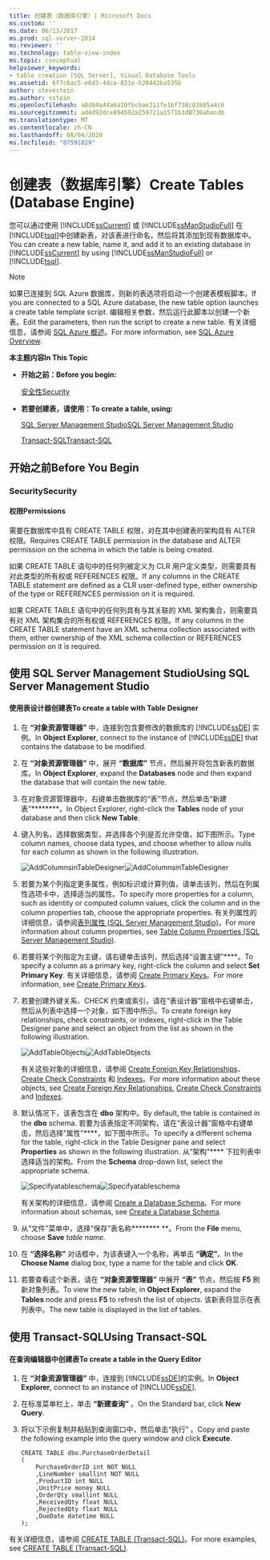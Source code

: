 ```yaml
---
title: 创建表（数据库引擎）| Microsoft Docs
ms.custom: ''
ms.date: 06/13/2017
ms.prod: sql-server-2014
ms.reviewer: ''
ms.technology: table-view-index
ms.topic: conceptual
helpviewer_keywords:
- table creation [SQL Server], Visual Database Tools
ms.assetid: 6f7c6ac5-e6d3-4dca-831e-b28442ba535b
author: stevestein
ms.author: sstein
ms.openlocfilehash: a8d84a4da6a10fbcbae311fe1bf738c03b85a4c6
ms.sourcegitcommit: ad4d92dce894592a259721a1571b1d8736abacdb
ms.translationtype: MT
ms.contentlocale: zh-CN
ms.lasthandoff: 08/04/2020
ms.locfileid: "87591829"
---
```

# <a name="create-tables-database-engine"></a><span data-ttu-id="b6529-102">创建表（数据库引擎）</span><span class="sxs-lookup"><span data-stu-id="b6529-102">Create Tables (Database Engine)</span></span>
  <span data-ttu-id="b6529-103">您可以通过使用 [!INCLUDE[ssCurrent](../../includes/sscurrent-md.md)] 或 [!INCLUDE[ssManStudioFull](../../includes/ssmanstudiofull-md.md)] 在 [!INCLUDE[tsql](../../includes/tsql-md.md)]中创建新表，对该表进行命名，然后将其添加到现有数据库中。</span><span class="sxs-lookup"><span data-stu-id="b6529-103">You can create a new table, name it, and add it to an existing database in [!INCLUDE[ssCurrent](../../includes/sscurrent-md.md)] by using [!INCLUDE[ssManStudioFull](../../includes/ssmanstudiofull-md.md)] or [!INCLUDE[tsql](../../includes/tsql-md.md)].</span></span>

> [!NOTE]
>  <span data-ttu-id="b6529-104">如果已连接到 SQL Azure 数据库，则新的表选项将启动一个创建表模板脚本。</span><span class="sxs-lookup"><span data-stu-id="b6529-104">If you are connected to a SQL Azure database, the new table option launches a create table template script.</span></span> <span data-ttu-id="b6529-105">编辑相关参数，然后运行此脚本以创建一个新表。</span><span class="sxs-lookup"><span data-stu-id="b6529-105">Edit the parameters, then run the script to create a new table.</span></span> <span data-ttu-id="b6529-106">有关详细信息，请参阅 [SQL Azure 概述](https://microsoft.sharepoint.com/sites/infopedia_g01/pages/cards/azure-sql-database.aspx)。</span><span class="sxs-lookup"><span data-stu-id="b6529-106">For more information, see [SQL Azure Overview](https://microsoft.sharepoint.com/sites/infopedia_g01/pages/cards/azure-sql-database.aspx).</span></span>

 <span data-ttu-id="b6529-107">**本主题内容**</span><span class="sxs-lookup"><span data-stu-id="b6529-107">**In This Topic**</span></span>

-   <span data-ttu-id="b6529-108">**开始之前：**</span><span class="sxs-lookup"><span data-stu-id="b6529-108">**Before you begin:**</span></span>

     [<span data-ttu-id="b6529-109">安全性</span><span class="sxs-lookup"><span data-stu-id="b6529-109">Security</span></span>](#Security)

-   <span data-ttu-id="b6529-110">**若要创建表，请使用：**</span><span class="sxs-lookup"><span data-stu-id="b6529-110">**To create a table, using:**</span></span>

     [<span data-ttu-id="b6529-111">SQL Server Management Studio</span><span class="sxs-lookup"><span data-stu-id="b6529-111">SQL Server Management Studio</span></span>](#SSMSProcedure)

     [<span data-ttu-id="b6529-112">Transact-SQL</span><span class="sxs-lookup"><span data-stu-id="b6529-112">Transact-SQL</span></span>](#TsqlProcedure)

##  <a name="before-you-begin"></a><a name="BeforeYouBegin"></a> <span data-ttu-id="b6529-113">开始之前</span><span class="sxs-lookup"><span data-stu-id="b6529-113">Before You Begin</span></span>

###  <a name="security"></a><a name="Security"></a> <span data-ttu-id="b6529-114">Security</span><span class="sxs-lookup"><span data-stu-id="b6529-114">Security</span></span>

####  <a name="permissions"></a><a name="Permissions"></a> <span data-ttu-id="b6529-115">权限</span><span class="sxs-lookup"><span data-stu-id="b6529-115">Permissions</span></span>
 <span data-ttu-id="b6529-116">需要在数据库中具有 CREATE TABLE 权限，对在其中创建表的架构具有 ALTER 权限。</span><span class="sxs-lookup"><span data-stu-id="b6529-116">Requires CREATE TABLE permission in the database and ALTER permission on the schema in which the table is being created.</span></span>

 <span data-ttu-id="b6529-117">如果 CREATE TABLE 语句中的任何列被定义为 CLR 用户定义类型，则需要具有对此类型的所有权或 REFERENCES 权限。</span><span class="sxs-lookup"><span data-stu-id="b6529-117">If any columns in the CREATE TABLE statement are defined as a CLR user-defined type, either ownership of the type or REFERENCES permission on it is required.</span></span>

 <span data-ttu-id="b6529-118">如果 CREATE TABLE 语句中的任何列具有与其关联的 XML 架构集合，则需要具有对 XML 架构集合的所有权或 REFERENCES 权限。</span><span class="sxs-lookup"><span data-stu-id="b6529-118">If any columns in the CREATE TABLE statement have an XML schema collection associated with them, either ownership of the XML schema collection or REFERENCES permission on it is required.</span></span>

##  <a name="using-sql-server-management-studio"></a><a name="SSMSProcedure"></a> <span data-ttu-id="b6529-119">使用 SQL Server Management Studio</span><span class="sxs-lookup"><span data-stu-id="b6529-119">Using SQL Server Management Studio</span></span>

#### <a name="to-create-a-table-with-table-designer"></a><span data-ttu-id="b6529-120">使用表设计器创建表</span><span class="sxs-lookup"><span data-stu-id="b6529-120">To create a table with Table Designer</span></span>

1.  <span data-ttu-id="b6529-121">在 **“对象资源管理器”** 中，连接到包含要修改的数据库的 [!INCLUDE[ssDE](../../includes/ssde-md.md)] 实例。</span><span class="sxs-lookup"><span data-stu-id="b6529-121">In **Object Explorer**, connect to the instance of [!INCLUDE[ssDE](../../includes/ssde-md.md)] that contains the database to be modified.</span></span>

2.  <span data-ttu-id="b6529-122">在 **“对象资源管理器”** 中，展开 **“数据库”** 节点，然后展开将包含新表的数据库。</span><span class="sxs-lookup"><span data-stu-id="b6529-122">In **Object Explorer**, expand the **Databases** node and then expand the database that will contain the new table.</span></span>

3.  <span data-ttu-id="b6529-123">在对象资源管理器中，右键单击数据库的“表”节点，然后单击“新建表”\*\*\*\*\*\*\*\*。</span><span class="sxs-lookup"><span data-stu-id="b6529-123">In Object Explorer, right-click the **Tables** node of your database and then click **New Table**.</span></span>

4.  <span data-ttu-id="b6529-124">键入列名，选择数据类型，并选择各个列是否允许空值，如下图所示。</span><span class="sxs-lookup"><span data-stu-id="b6529-124">Type column names, choose data types, and choose whether to allow nulls for each column as shown in the following illustration.</span></span>

     <span data-ttu-id="b6529-125">![AddColumnsinTableDesigner](../../database-engine/media/addcolumnsintabledesigner.gif "AddColumnsinTableDesigner")</span><span class="sxs-lookup"><span data-stu-id="b6529-125">![AddColumnsinTableDesigner](../../database-engine/media/addcolumnsintabledesigner.gif "AddColumnsinTableDesigner")</span></span>

5.  <span data-ttu-id="b6529-126">若要为某个列指定更多属性，例如标识或计算列值，请单击该列，然后在列属性选项卡中，选择适当的属性。</span><span class="sxs-lookup"><span data-stu-id="b6529-126">To specify more properties for a column, such as identity or computed column values, click the column and in the column properties tab, choose the appropriate properties.</span></span> <span data-ttu-id="b6529-127">有关列属性的详细信息，请参阅[表列属性 (SQL Server Management Studio)](table-column-properties-sql-server-management-studio.md)。</span><span class="sxs-lookup"><span data-stu-id="b6529-127">For more information about column properties, see [Table Column Properties &#40;SQL Server Management Studio&#41;](table-column-properties-sql-server-management-studio.md).</span></span>

6.  <span data-ttu-id="b6529-128">若要将某个列指定为主键，请右键单击该列，然后选择“设置主键”\*\*\*\*。</span><span class="sxs-lookup"><span data-stu-id="b6529-128">To specify a column as a primary key, right-click the column and select **Set Primary Key**.</span></span> <span data-ttu-id="b6529-129">有关详细信息，请参阅 [Create Primary Keys](../tables/create-primary-keys.md)。</span><span class="sxs-lookup"><span data-stu-id="b6529-129">For more information, see [Create Primary Keys](../tables/create-primary-keys.md).</span></span>

7.  <span data-ttu-id="b6529-130">若要创建外键关系、CHECK 约束或索引，请在“表设计器”窗格中右键单击，然后从列表中选择一个对象，如下图中所示。</span><span class="sxs-lookup"><span data-stu-id="b6529-130">To create foreign key relationships, check constraints, or indexes, right-click in the Table Designer pane and select an object from the list as shown in the following illustration.</span></span>

     <span data-ttu-id="b6529-131">![AddTableObjects](../../database-engine/media/addtableobjects.gif "AddTableObjects")</span><span class="sxs-lookup"><span data-stu-id="b6529-131">![AddTableObjects](../../database-engine/media/addtableobjects.gif "AddTableObjects")</span></span>

     <span data-ttu-id="b6529-132">有关这些对象的详细信息，请参阅 [Create Foreign Key Relationships](../tables/create-foreign-key-relationships.md)、 [Create Check Constraints](../tables/create-check-constraints.md) 和 [Indexes](../indexes/indexes.md)。</span><span class="sxs-lookup"><span data-stu-id="b6529-132">For more information about these objects, see [Create Foreign Key Relationships](../tables/create-foreign-key-relationships.md), [Create Check Constraints](../tables/create-check-constraints.md) and [Indexes](../indexes/indexes.md).</span></span>

8.  <span data-ttu-id="b6529-133">默认情况下，该表包含在 **dbo** 架构中。</span><span class="sxs-lookup"><span data-stu-id="b6529-133">By default, the table is contained in the **dbo** schema.</span></span> <span data-ttu-id="b6529-134">若要为该表指定不同架构，请在“表设计器”窗格中右键单击，然后选择“属性”\*\*\*\*，如下图中所示。</span><span class="sxs-lookup"><span data-stu-id="b6529-134">To specify a different schema for the table, right-click in the Table Designer pane and select **Properties** as shown in the following illustration.</span></span> <span data-ttu-id="b6529-135">从“架构”\*\*\*\* 下拉列表中选择适当的架构。</span><span class="sxs-lookup"><span data-stu-id="b6529-135">From the **Schema** drop-down list, select the appropriate schema.</span></span>

     <span data-ttu-id="b6529-136">![Specifyatableschema](../../database-engine/media/specifyatableschema.gif "Specifyatableschema")</span><span class="sxs-lookup"><span data-stu-id="b6529-136">![Specifyatableschema](../../database-engine/media/specifyatableschema.gif "Specifyatableschema")</span></span>

     <span data-ttu-id="b6529-137">有关架构的详细信息，请参阅 [Create a Database Schema](../security/authentication-access/create-a-database-schema.md)。</span><span class="sxs-lookup"><span data-stu-id="b6529-137">For more information about schemas, see [Create a Database Schema](../security/authentication-access/create-a-database-schema.md).</span></span>

9. <span data-ttu-id="b6529-138">从“文件”菜单中，选择“保存”表名称\*\*\*\*\*\*\*\* \*\*。</span><span class="sxs-lookup"><span data-stu-id="b6529-138">From the **File** menu, choose **Save** *table name*.</span></span>

10. <span data-ttu-id="b6529-139">在 **“选择名称”** 对话框中，为该表键入一个名称，再单击 **“确定”**。</span><span class="sxs-lookup"><span data-stu-id="b6529-139">In the **Choose Name** dialog box, type a name for the table and click **OK**.</span></span>

11. <span data-ttu-id="b6529-140">若要查看这个新表，请在 **“对象资源管理器”** 中展开 **“表”** 节点，然后按 **F5** 刷新对象列表。</span><span class="sxs-lookup"><span data-stu-id="b6529-140">To view the new table, in **Object Explorer**, expand the **Tables** node and press **F5** to refresh the list of objects.</span></span> <span data-ttu-id="b6529-141">该新表将显示在表列表中。</span><span class="sxs-lookup"><span data-stu-id="b6529-141">The new table is displayed in the list of tables.</span></span>

##  <a name="using-transact-sql"></a><a name="TsqlProcedure"></a> <span data-ttu-id="b6529-142">使用 Transact-SQL</span><span class="sxs-lookup"><span data-stu-id="b6529-142">Using Transact-SQL</span></span>

#### <a name="to-create-a-table-in-the-query-editor"></a><span data-ttu-id="b6529-143">在查询编辑器中创建表</span><span class="sxs-lookup"><span data-stu-id="b6529-143">To create a table in the Query Editor</span></span>

1.  <span data-ttu-id="b6529-144">在 **“对象资源管理器”** 中，连接到 [!INCLUDE[ssDE](../../includes/ssde-md.md)]的实例。</span><span class="sxs-lookup"><span data-stu-id="b6529-144">In **Object Explorer**, connect to an instance of [!INCLUDE[ssDE](../../includes/ssde-md.md)].</span></span>

2.  <span data-ttu-id="b6529-145">在标准菜单栏上，单击 **“新建查询”** 。</span><span class="sxs-lookup"><span data-stu-id="b6529-145">On the Standard bar, click **New Query**.</span></span>

3.  <span data-ttu-id="b6529-146">将以下示例复制并粘贴到查询窗口中，然后单击“执行” 。</span><span class="sxs-lookup"><span data-stu-id="b6529-146">Copy and paste the following example into the query window and click **Execute**.</span></span>

    ```
    CREATE TABLE dbo.PurchaseOrderDetail
    (
        PurchaseOrderID int NOT NULL
        ,LineNumber smallint NOT NULL
        ,ProductID int NULL
        ,UnitPrice money NULL
        ,OrderQty smallint NULL
        ,ReceivedQty float NULL
        ,RejectedQty float NULL
        ,DueDate datetime NULL
    );
    ```

 <span data-ttu-id="b6529-147">有关详细信息，请参阅 [CREATE TABLE (Transact-SQL)](/sql/t-sql/statements/create-table-transact-sql)。</span><span class="sxs-lookup"><span data-stu-id="b6529-147">For more examples, see [CREATE TABLE &#40;Transact-SQL&#41;](/sql/t-sql/statements/create-table-transact-sql).</span></span>


